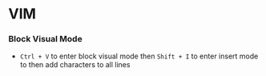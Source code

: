 # VIM

### Block Visual Mode
* `Ctrl + V` to enter block visual mode then `Shift + I` to enter insert mode to then add characters to all lines
